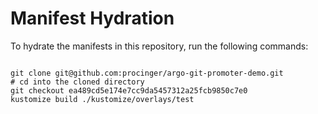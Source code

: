
# Manifest Hydration

To hydrate the manifests in this repository, run the following commands:

```shell

git clone git@github.com:procinger/argo-git-promoter-demo.git
# cd into the cloned directory
git checkout ea489cd5e174e7cc9da5457312a25fcb9850c7e0
kustomize build ./kustomize/overlays/test
```